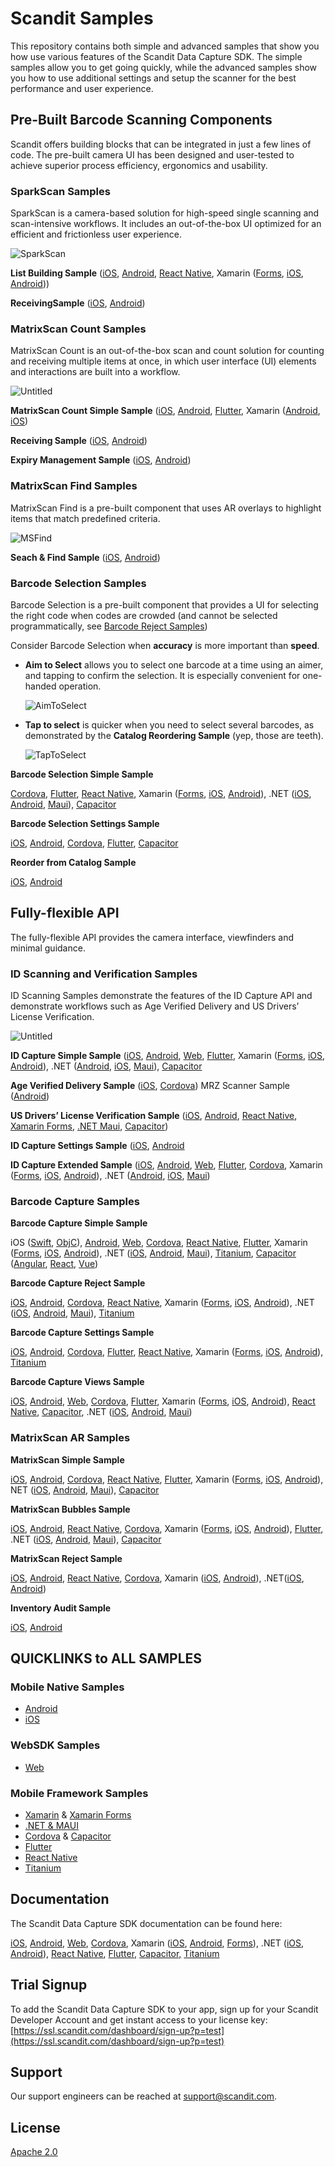 # Scandit Samples

This repository contains both simple and advanced samples that show you how use various features of the Scandit Data Capture SDK. The simple samples allow you to get going quickly, while the advanced samples show you how to use additional settings and setup the scanner for the best performance and user experience.

## **Pre-Built Barcode Scanning Components**

Scandit offers building blocks that can be integrated in just a few lines of code. The pre-built camera UI has been designed and user-tested to achieve superior process efficiency, ergonomics and usability.

### **SparkScan Samples**

SparkScan is a camera-based solution for high-speed single scanning and scan-intensive workflows. It includes an out-of-the-box UI optimized for an efficient and frictionless user experience.

![SparkScan](https://github.com/Scandit/.github/blob/main/images/SparkScan.png)

**List Building Sample** ([iOS](https://github.com/Scandit/datacapture-ios-samples/tree/master/ListBuildingSample), [Android](https://github.com/Scandit/datacapture-android-samples/tree/master/ListBuildingSample), [React Native](https://github.com/Scandit/datacapture-react-native-samples/tree/master/ListBuildingSample), Xamarin ([Forms](https://github.com/Scandit/datacapture-xamarin-forms-samples/tree/master/ListBuildingSample), [iOS](https://github.com/Scandit/datacapture-xamarin-samples/tree/master/ios/ListBuildingSample), [Android](https://www.notion.so/Scandit-Samples-2246395c6e4146458347ebb7a7f5624f?pvs=21)))

**ReceivingSample** ([iOS](https://github.com/Scandit/datacapture-ios-samples/tree/master/ReceivingSample), [Android](https://github.com/Scandit/datacapture-android-samples/tree/master/ReceivingSample))

### MatrixScan Count Samples

MatrixScan Count is an out-of-the-box scan and count solution for counting and receiving multiple items at once, in which user interface (UI) elements and interactions are built into a workflow.

![Untitled](https://github.com/Scandit/.github/blob/main/images/MSCount.png)

**MatrixScan Count Simple Sample** ([iOS](https://github.com/Scandit/datacapture-ios-samples/tree/master/MatrixScanCountSimpleSample), [Android](https://github.com/Scandit/datacapture-android-samples/tree/master/MatrixScanCountSimpleSample), [Flutter](https://github.com/Scandit/datacapture-flutter-samples/tree/master/MatrixScanCountSimpleSample), Xamarin ([Android](https://github.com/Scandit/datacapture-xamarin-samples/tree/master/android/MatrixScanCountSimpleSample), [iOS](https://github.com/Scandit/datacapture-xamarin-samples/tree/master/ios/MatrixScanCountSimpleSample))

**Receiving Sample** ([iOS](https://github.com/Scandit/datacapture-ios-samples/tree/master/ReceivingSample), [Android](https://github.com/Scandit/datacapture-android-samples/tree/master/ReceivingSample))

**Expiry Management Sample** ([iOS](https://www.notion.so/Scandit-Samples-2246395c6e4146458347ebb7a7f5624f?pvs=21), [Android](https://github.com/Scandit/datacapture-android-samples/tree/master/ExpiryManagementSample))

### **MatrixScan Find Samples**

MatrixScan Find is a pre-built component that uses AR overlays to highlight items that match predefined criteria. 

![MSFind](https://github.com/Scandit/.github/blob/main/images/MSFind.png)

**Seach  & Find Sample** ([iOS](https://github.com/Scandit/datacapture-ios-samples/tree/master/SearchAndFindSample), [Android](https://github.com/Scandit/datacapture-android-samples/tree/master/SearchAndFindSample)) 

### Barcode Selection Samples

Barcode Selection is a pre-built component that provides a UI for selecting the right code when codes are crowded (and cannot be selected programmatically, see [Barcode Reject Samples](https://www.notion.so/Scandit-Samples-2246395c6e4146458347ebb7a7f5624f?pvs=21))

Consider Barcode Selection when **accuracy** is more important than **speed**.

- **Aim to Select** allows you to select one barcode at a time using an aimer, and tapping to confirm the selection. It is especially convenient for one-handed operation.
    
    ![AimToSelect](https://github.com/Scandit/.github/blob/main/images/AimToSelect.png)
    

- **Tap to select** is quicker when you need to select several barcodes, as demonstrated by the **Catalog Reordering Sample** (yep, those are teeth).
    
    ![TapToSelect](https://github.com/Scandit/.github/blob/main/images/TapToSelect.png)
    

**Barcode Selection Simple Sample**

[Cordova](https://github.com/Scandit/datacapture-cordova-samples/tree/master/BarcodeSelectionSimpleSample), [Flutter](https://github.com/Scandit/datacapture-flutter-samples/tree/master/BarcodeSelectionSimpleSample), [React Native](https://github.com/Scandit/datacapture-react-native-samples/tree/master/BarcodeSelectionSimpleSample), Xamarin ([Forms](https://github.com/Scandit/datacapture-xamarin-forms-samples/tree/master/BarcodeSelectionSimpleSample), [iOS](https://github.com/Scandit/datacapture-xamarin-samples/tree/master/ios/BarcodeSelectionSimpleSample), [Android](https://github.com/Scandit/datacapture-xamarin-samples/tree/master/android/BarcodeSelectionSimpleSample)), .NET ([iOS](https://github.com/Scandit/datacapture-dotnet-samples/tree/master/ios/BarcodeSelectionSimpleSample), [Android](https://github.com/Scandit/datacapture-dotnet-samples/tree/master/android/BarcodeSelectionSimpleSample), [Maui](https://github.com/Scandit/datacapture-dotnet-samples/tree/master/maui/BarcodeSelectionSimpleSample)), [Capacitor](https://github.com/Scandit/datacapture-capacitor-samples/tree/master/BarcodeSelectionSimpleSample)

**Barcode Selection Settings Sample**

[iOS](https://github.com/Scandit/datacapture-ios-samples/tree/master/BarcodeSelectionSettingsSample), [Android](https://github.com/Scandit/datacapture-android-samples/tree/master/BarcodeSelectionSettingsSample), [Cordova](https://github.com/Scandit/datacapture-cordova-samples/tree/master/BarcodeSelectionSettingsSample), [Flutter](https://github.com/Scandit/datacapture-flutter-samples/tree/master/BarcodeSelectionSettingsSample), [Capacitor](https://github.com/Scandit/datacapture-capacitor-samples/tree/master/BarcodeSelectionSettingsSample)

**Reorder from Catalog Sample**

[iOS](https://github.com/Scandit/datacapture-ios-samples/tree/master/ReorderFromCatalogSample), [Android](https://github.com/Scandit/datacapture-android-samples/tree/master/ReorderFromCatalogSample)

## Fully-flexible API

The fully-flexible API provides the camera interface, viewfinders and minimal guidance.

### ID Scanning and Verification Samples

ID Scanning Samples demonstrate the features of the ID Capture API and demonstrate workflows such as Age Verified Delivery and US Drivers’ License Verification.

![Untitled](https://github.com/Scandit/.github/blob/main/images/IDScanning.png)

**ID Capture Simple Sample** ([iOS](https://github.com/Scandit/datacapture-cordova-samples/tree/master/IdCaptureSimpleSample), [Android](https://github.com/Scandit/datacapture-android-samples/tree/master/IdCaptureSimpleSample), [Web](https://github.com/Scandit/datacapture-web-samples/tree/master/IdCaptureSimpleSample), [Flutter](https://github.com/Scandit/datacapture-flutter-samples/tree/master/IdCaptureSimpleSample), Xamarin ([Forms](https://github.com/Scandit/datacapture-xamarin-forms-samples/tree/master/IdCaptureSimpleSample), [iOS](https://github.com/Scandit/datacapture-xamarin-samples/tree/master/ios/IdCaptureSimpleSample), [Android](https://github.com/Scandit/datacapture-xamarin-samples/tree/master/android/IdCaptureSimpleSample)), .NET ([Android](https://github.com/Scandit/datacapture-dotnet-samples/tree/master/android/IdCaptureSimpleSample), [iOS](https://github.com/Scandit/datacapture-dotnet-samples/tree/master/ios/IdCaptureSimpleSample), [Maui](https://github.com/Scandit/datacapture-dotnet-samples/tree/master/maui/IdCaptureSimpleSample)), [Capacitor](https://github.com/Scandit/datacapture-capacitor-samples/tree/master/IdCaptureSimpleSample)

**Age Verified Delivery Sample** ([iOS](https://github.com/Scandit/datacapture-ios-samples/tree/master/AgeVerifiedDeliverySample), [Cordova](https://github.com/Scandit/datacapture-android-samples/tree/master/AgeVerifiedDeliverySample))
MRZ Scanner Sample ([Android](https://github.com/Scandit/datacapture-android-samples/tree/master/MRZScannerSample))

**US Drivers’ License Verification Sample** ([iOS](https://github.com/Scandit/datacapture-ios-samples/tree/master/USDLVerificationSample), [Android](https://github.com/Scandit/datacapture-android-samples/tree/master/USDLVerificationSample), [React Native](https://github.com/Scandit/datacapture-react-native-samples/tree/master/USDLVerificationSample), [Xamarin Forms](https://github.com/Scandit/datacapture-xamarin-forms-samples/tree/master/USDLVerificationSample), [.NET Maui](https://github.com/Scandit/datacapture-dotnet-samples/tree/master/maui/USDLVerificationSample), [Capacitor](https://github.com/Scandit/datacapture-capacitor-samples/tree/master/USDLVerificationSample))

**ID Capture Settings Sample** ([iOS](https://github.com/Scandit/datacapture-ios-samples/tree/master/IdCaptureSettingsSample), [Android](https://github.com/Scandit/datacapture-android-samples/tree/master/IdCaptureSettingsSample)

**ID Capture Extended Sample** ([iOS](https://github.com/Scandit/datacapture-ios-samples/tree/master/IdCaptureExtendedSample),  [Android](https://github.com/Scandit/datacapture-android-samples/tree/master/IdCaptureExtendedSample), [Web](https://github.com/Scandit/datacapture-web-samples/tree/master/IdCaptureExtendedSample), [Flutter](https://github.com/Scandit/datacapture-flutter-samples/tree/master/IdCaptureExtendedSample), [Cordova](https://github.com/Scandit/datacapture-cordova-samples/tree/master/IdCaptureExtendedSample), Xamarin ([Forms](https://github.com/Scandit/datacapture-xamarin-forms-samples/tree/master/IdCaptureExtendedSample), [iOS](https://github.com/Scandit/datacapture-xamarin-samples/tree/master/ios/IdCaptureExtendedSample), [Android](https://github.com/Scandit/datacapture-xamarin-samples/tree/master/android/IdCaptureExtendedSample)), .NET ([Android](https://github.com/Scandit/datacapture-dotnet-samples/tree/master/android/IdCaptureExtendedSample), [iOS](https://github.com/Scandit/datacapture-dotnet-samples/tree/master/ios/IdCaptureExtendedSample), [Maui](https://github.com/Scandit/datacapture-dotnet-samples/tree/master/maui/IdCaptureExtendedSample))

### Barcode Capture Samples

**Barcode Capture Simple Sample** 

iOS ([Swift](https://github.com/Scandit/datacapture-ios-samples/tree/master/BarcodeCaptureSimpleSampleSwift), [ObjC](https://github.com/Scandit/datacapture-ios-samples/tree/master/BarcodeCaptureSimpleSampleObjC)), [Android](https://github.com/Scandit/datacapture-android-samples/tree/master/BarcodeCaptureSimpleSample), [Web](https://github.com/Scandit/datacapture-web-samples/tree/master/BarcodeCaptureSimpleSample), [Cordova](https://github.com/Scandit/datacapture-cordova-samples/tree/master/BarcodeCaptureSimpleSample), [React Native](https://github.com/Scandit/datacapture-react-native-samples/tree/master/BarcodeCaptureSimpleSample), [Flutter](https://github.com/Scandit/datacapture-flutter-samples/tree/master/BarcodeCaptureSimpleSample), Xamarin ([Forms](https://github.com/Scandit/datacapture-xamarin-forms-samples/tree/master/BarcodeCaptureSimpleSample), [iOS](https://github.com/Scandit/datacapture-xamarin-samples/tree/master/ios/BarcodeCaptureSimpleSample), [Android](https://github.com/Scandit/datacapture-xamarin-samples/tree/master/android/BarcodeCaptureSimpleSample)), .NET ([iOS](https://github.com/Scandit/datacapture-dotnet-samples/tree/master/ios/BarcodeCaptureSimpleSample), [Android](https://github.com/Scandit/datacapture-dotnet-samples/tree/master/android/BarcodeCaptureSimpleSample), [Maui](https://github.com/Scandit/datacapture-dotnet-samples/tree/master/maui/BarcodeCaptureSimpleSample)), [Titanium](https://github.com/Scandit/datacapture-titanium-samples/tree/main/BarcodeCaptureSimpleSample), [Capacitor](https://github.com/Scandit/datacapture-capacitor-samples/tree/master/BarcodeCaptureSimpleSample) ([Angular](https://github.com/Scandit/datacapture-capacitor-samples/tree/master/BarcodeCaptureSimpleSampleWithAngular), [React](https://github.com/Scandit/datacapture-capacitor-samples/tree/master/BarcodeCaptureSimpleSampleWithReact), [Vue](https://github.com/Scandit/datacapture-capacitor-samples/tree/master/BarcodeCaptureSimpleSampleWithVue))

**Barcode Capture Reject Sample** 

[iOS](https://github.com/Scandit/datacapture-ios-samples/tree/master/BarcodeCaptureRejectSample),  [Android](https://github.com/Scandit/datacapture-android-samples/tree/master/BarcodeCaptureRejectSample), [Cordova](https://github.com/Scandit/datacapture-cordova-samples/tree/master/BarcodeCaptureRejectSample), [React Native](https://github.com/Scandit/datacapture-react-native-samples/tree/master/BarcodeCaptureRejectSample), Xamarin ([Forms](https://github.com/Scandit/datacapture-xamarin-forms-samples/tree/master/BarcodeCaptureRejectSample), [iOS](https://github.com/Scandit/datacapture-xamarin-samples/tree/master/ios/BarcodeCaptureRejectSample), [Android](https://github.com/Scandit/datacapture-xamarin-samples/tree/master/android/BarcodeCaptureRejectSample)), .NET ([iOS](https://github.com/Scandit/datacapture-dotnet-samples/tree/master/ios/BarcodeCaptureRejectSample), [Android](https://github.com/Scandit/datacapture-dotnet-samples/tree/master/android/BarcodeCaptureRejectSample), [Maui](https://github.com/Scandit/datacapture-dotnet-samples/tree/master/maui/BarcodeCaptureRejectSample)), [Titanium](https://github.com/Scandit/datacapture-titanium-samples/tree/main/BarcodeCaptureRejectSample)

**Barcode Capture Settings Sample** 

[iOS](https://github.com/Scandit/datacapture-ios-samples/tree/master/BarcodeCaptureSettingsSample), [Android](https://github.com/Scandit/datacapture-android-samples/tree/master/BarcodeCaptureSettingsSample), [Cordova](https://github.com/Scandit/datacapture-cordova-samples/tree/master/BarcodeCaptureSettingsSample), [Flutter](https://github.com/Scandit/datacapture-flutter-samples/tree/master/BarcodeCaptureSettingsSample), [React Native](https://github.com/Scandit/datacapture-react-native-samples/tree/master/BarcodeCaptureSettingsSample), Xamarin ([Forms](https://github.com/Scandit/datacapture-xamarin-forms-samples/tree/master/BarcodeCaptureSettingsSample), [iOS](https://github.com/Scandit/datacapture-xamarin-samples/tree/master/ios/BarcodeCaptureSettingsSample), [Android](https://github.com/Scandit/datacapture-xamarin-samples/tree/master/android/BarcodeCaptureSettingsSample)), [Titanium](https://github.com/Scandit/datacapture-titanium-samples/tree/main/BarcodeCaptureSettingsSample)

**Barcode Capture Views Sample** 

[iOS](https://github.com/Scandit/datacapture-ios-samples/tree/master/BarcodeCaptureViewsSample), [Android](https://github.com/Scandit/datacapture-android-samples/tree/master/BarcodeCaptureViewsSample), [Web](https://github.com/Scandit/datacapture-web-samples/tree/master/BarcodeCaptureViewsSample), [Cordova](https://github.com/Scandit/datacapture-cordova-samples/tree/master/BarcodeCaptureViewsSample), [Flutter](https://github.com/Scandit/datacapture-flutter-samples/tree/master/BarcodeCaptureViewsSample),  Xamarin ([Forms](https://github.com/Scandit/datacapture-xamarin-forms-samples/tree/master/BarcodeCaptureViewsSample), [iOS](https://github.com/Scandit/datacapture-xamarin-samples/tree/master/ios/BarcodeCaptureViewsSample), [Android](https://github.com/Scandit/datacapture-xamarin-samples/tree/master/android/BarcodeCaptureViewsSample)), [React Native](https://github.com/Scandit/datacapture-react-native-samples/tree/master/BarcodeCaptureViewsSample), [Capacitor](https://github.com/Scandit/datacapture-capacitor-samples/tree/master/BarcodeCaptureViewsSample),  .NET ([iOS](https://github.com/Scandit/datacapture-dotnet-samples/tree/master/ios/BarcodeCaptureViewsSample), [Android](https://github.com/Scandit/datacapture-dotnet-samples/tree/master/android/BarcodeCaptureViewsSample), [Maui](https://github.com/Scandit/datacapture-dotnet-samples/tree/master/maui/BarcodeCaptureViewsSample))

### MatrixScan AR Sam**ples**

**MatrixScan Simple Sample**

[iOS](https://github.com/Scandit/datacapture-ios-samples/tree/master/MatrixScanSimpleSample), [Android](https://github.com/Scandit/datacapture-android-samples/tree/master/MatrixScanSimpleSample), [Cordova](https://github.com/Scandit/datacapture-cordova-samples/tree/master/MatrixScanSimpleSample), [React Native](https://github.com/Scandit/datacapture-react-native-samples/tree/master/MatrixScanSimpleSample), [Flutter](https://github.com/Scandit/datacapture-flutter-samples/tree/master/MatrixScanSimpleSample), Xamarin ([Forms](https://github.com/Scandit/datacapture-xamarin-forms-samples/tree/master/MatrixScanSimpleSample), [iOS](https://github.com/Scandit/datacapture-xamarin-samples/tree/master/ios/MatrixScanSimpleSample), [Android](https://github.com/Scandit/datacapture-xamarin-samples/tree/master/android/MatrixScanSimpleSample)), NET ([iOS](https://github.com/Scandit/datacapture-dotnet-samples/tree/master/ios/MatrixScanSimpleSample), [Android](https://github.com/Scandit/datacapture-dotnet-samples/tree/master/android/MatrixScanSimpleSample), [Maui](https://github.com/Scandit/datacapture-dotnet-samples/tree/master/maui/MatrixScanSimpleSample)), [Capacitor](https://github.com/Scandit/datacapture-capacitor-samples/tree/master/MatrixScanSimpleSample)

**MatrixScan Bubbles Sample** 

[iOS](https://github.com/Scandit/datacapture-ios-samples/tree/master/MatrixScanBubblesSample), [Android](https://github.com/Scandit/datacapture-android-samples/tree/master/MatrixScanBubblesSample), [React Native](https://github.com/Scandit/datacapture-react-native-samples/tree/master/MatrixScanBubblesSample), [Cordova](https://github.com/Scandit/datacapture-cordova-samples/tree/master/MatrixScanBubblesSample), Xamarin ([Forms](https://github.com/Scandit/datacapture-xamarin-forms-samples/tree/master/MatrixScanBubblesSample), [iOS](https://github.com/Scandit/datacapture-xamarin-samples/tree/master/ios/MatrixScanBubblesSample), [Android](https://github.com/Scandit/datacapture-xamarin-samples/tree/master/android/MatrixScanBubblesSample)), [Flutter](https://github.com/Scandit/datacapture-flutter-samples/tree/master/MatrixScanBubblesSample), .NET ([iOS](https://github.com/Scandit/datacapture-dotnet-samples/tree/master/ios/MatrixScanBubblesSample), [Android](https://github.com/Scandit/datacapture-dotnet-samples/tree/master/android/MatrixScanBubblesSample), [Maui](https://github.com/Scandit/datacapture-dotnet-samples/tree/master/maui/MatrixScanBubblesSample)), [Capacitor](https://github.com/Scandit/datacapture-capacitor-samples/tree/master/MatrixScanBubblesSample)

**MatrixScan Reject Sample**

[iOS](https://github.com/Scandit/datacapture-ios-samples/tree/master/MatrixScanRejectSample), [Android](https://github.com/Scandit/datacapture-android-samples/tree/master/MatrixScanRejectSample), [React Native](https://github.com/Scandit/datacapture-react-native-samples/tree/master/MatrixScanRejectSample), [Cordova](https://github.com/Scandit/datacapture-cordova-samples/tree/master/MatrixScanRejectSample), Xamarin ([iOS](https://github.com/Scandit/datacapture-xamarin-samples/tree/master/ios/MatrixScanRejectSample), [Android](https://github.com/Scandit/datacapture-xamarin-samples/tree/master/android/MatrixScanRejectSample)), .NET([iOS](https://github.com/Scandit/datacapture-dotnet-samples/tree/master/ios/MatrixScanRejectSample), [Android](https://github.com/Scandit/datacapture-dotnet-samples/tree/master/android/MatrixScanRejectSample))

**Inventory Audit Sample**

[iOS](https://github.com/Scandit/datacapture-ios-samples/tree/master/InventoryAuditSample), [Android](https://github.com/Scandit/datacapture-android-samples/tree/master/InventoryAuditSample) 

## QUICKLINKS to ALL SAMPLES

### Mobile Native Samples

- [Android](https://github.com/Scandit/datacapture-android-samples)
- [iOS](https://github.com/Scandit/datacapture-ios-samples)

### WebSDK Samples

- [Web](https://github.com/Scandit/datacapture-web-samples)

### Mobile Framework Samples

- [Xamarin](https://github.com/Scandit/datacapture-xamarin-samples) & [Xamarin Forms](https://github.com/Scandit/datacapture-xamarin-forms-samples)
- [.NET & MAUI](https://github.com/Scandit/datacapture-dotnet-samples)
- [Cordova](https://github.com/Scandit/datacapture-cordova-samples) & [Capacitor](https://github.com/Scandit/datacapture-capacitor-samples)
- [Flutter](https://github.com/Scandit/datacapture-flutter-samples)
- [React Native](https://github.com/Scandit/datacapture-react-native-samples)
- [Titanium](https://github.com/Scandit/datacapture-titanium-samples)

## Documentation

The Scandit Data Capture SDK documentation can be found here:

[iOS](https://docs.scandit.com/data-capture-sdk/ios/index.html), [Android,](https://docs.scandit.com/data-capture-sdk/android/index.html) [Web](https://docs.scandit.com/data-capture-sdk/web/index.html), [Cordova](https://docs.scandit.com/data-capture-sdk/cordova/index.html), Xamarin ([iOS](https://docs.scandit.com/data-capture-sdk/xamarin.ios/index.html), [Android](https://docs.scandit.com/data-capture-sdk/xamarin.android/index.html), [Forms](https://docs.scandit.com/data-capture-sdk/xamarin.forms/index.html)), .NET ([iOS](https://docs.scandit.com/data-capture-sdk/dotnet.ios/index.html), [Android](https://docs.scandit.com/data-capture-sdk/dotnet.android/index.html)), [React Native](https://docs.scandit.com/data-capture-sdk/react-native/index.html), [Flutter,](https://docs.scandit.com/data-capture-sdk/flutter/index.html) [Capacitor,](https://docs.scandit.com/data-capture-sdk/capacitor/index.html) [Titanium](https://docs.scandit.com/data-capture-sdk/titanium/index.html)

## Trial Signup

To add the Scandit Data Capture SDK to your app, sign up for your Scandit Developer Account  and get instant access to your license key: [https://ssl.scandit.com/dashboard/sign-up?p=test](https://ssl.scandit.com/dashboard/sign-up?p=test)

## Support

Our support engineers can be reached at [support@scandit.com](mailto:support@scandit.com).

## License

[Apache 2.0](http://www.apache.org/licenses/LICENSE-2.0)
